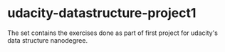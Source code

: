 # udacity-datastructure-project1
The set contains the exercises done as part of first project for udacity's data structure nanodegree.
